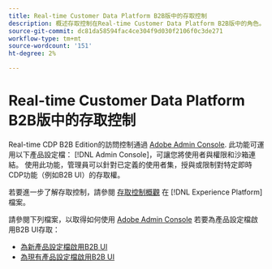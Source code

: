 ```yaml
---
title: Real-time Customer Data Platform B2B版中的存取控制
description: 概述存取控制在Real-time Customer Data Platform B2B版中的角色。
source-git-commit: dc81da58594fac4ce304f9d030f2106f0c3de271
workflow-type: tm+mt
source-wordcount: '151'
ht-degree: 2%

---
```


# Real-time Customer Data Platform B2B版中的存取控制

Real-time CDP B2B Edition的訪問控制通過 [Adobe Admin Console](https://adminconsole.adobe.com). 此功能可運用以下產品設定檔： [!DNL Admin Console]，可讓您將使用者與權限和沙箱連結。 使用此功能，管理員可以針對已定義的使用者集，授與或限制對特定即時CDP功能（例如B2B UI）的存取權。

若要進一步了解存取控制，請參閱 [存取控制概觀](../../access-control/home.md) 在 [!DNL Experience Platform] 檔案。

請參閱下列檔案，以取得如何使用 [Adobe Admin Console](https://adminconsole.adobe.com) 若要為產品設定檔啟用B2B UI存取：

* [為新產品設定檔啟用B2B UI](../../access-control/ui/create-profile.md)
* [為現有產品設定檔啟用B2B UI](../../access-control/ui/details-and-services.md)